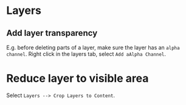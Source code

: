 # Layers

## Add layer transparency

E.g. before deleting parts of a layer, make sure the layer has an `alpha channel`. Right click in the layers tab, select `Add aAlpha Channel`. 


# Reduce layer to visible area

Select `Layers --> Crop Layers to Content`.

